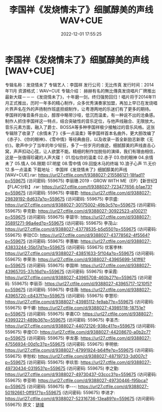 ﻿---
title: 李国祥《发烧情未了》细腻醇美的声线WAV+CUE
date: 2022-12-01 17:55:25
categories: WAV车载音乐、镜像
tags: 华语中文
---
# 李国祥《发烧情未了》细腻醇美的声线[WAV+CUE]

专辑名称：发烧情未了
专辑艺人：李国祥
发行公司：无比传真
发行时间：2014年11月
资源格式：WAV+CUE
专辑介绍：
赫赫有名的無比傳真发烧唱片厂牌推出最新大碟－－－《发烧情未了》，十年磨一剑，终归强势回归！唱片将于2014年11月正式推出，历时一年多的精心制作，众多优秀演奏家加盟，再加上早已在发烧唱片界声名在外的声扬制作班底担纲制作，让粤港两地的乐迷们有了更多的期待。
李国祥的嗓音条件出众，醇厚中略带沙哑，低沉而温柔，有一种说不出的沧桑感。制作人抓住李国祥这一特点，结合突破性的音乐定位，与他声线融合、无限放大。音乐元素方面，融入了爵士、BOSSA等多种李国祥极少接触过的音乐风格。这张专辑除了收录了《余情未了》《多一点温柔》等李国祥首本名曲外，更大胆改编了《赤子》、《你的眼神》、《雪中情》等经典曲目，以及收录一首全新励志新歌《无价》。歌声中少了当年的年少轻狂，多了一份岁月的痕迹，细腻醇美的声线直击心窝，声声扣动心弦，让人欲罢不能。精细的制作加脱俗的演绎，我们有理由相信，这是一张值得珍藏的人声大碟！
01.恰似你的温柔
02.赤子
03.你的眼神
04.余情未了
05.情人
06.限期
07.明星
08.雪中情
09.回旋木马的终端
10.浪子心声
11.无价
12.多一点温柔
下载地址：
李国祥《发烧情未了》细腻醇美的声线[WAV+CUE].rar: https://url27.ctfile.com/f/9388027-215586121-18fad1?p=559675
(访问密码: 559675)
李丽珊.2019 - GROW WITH ME（EP）【新世纪】【FLAC分轨】.rar: https://url27.ctfile.com/f/9388027-723477656-b1ae73?p=559675
(访问密码: 559675)
李翊君: https://url27.ctfile.com/d/9388027-29839192-8d637a?p=559675
(访问密码: 559675)
李宗盛: https://url27.ctfile.com/d/9388027-30175002-49b3c5?p=559675
(访问密码: 559675)
李克勤: https://url27.ctfile.com/d/9388027-30922523-a10021?p=559675
(访问密码: 559675)
李碧华: https://url27.ctfile.com/d/9388027-35891271-96a4ed?p=559675
(访问密码: 559675)
李茂山: https://url27.ctfile.com/d/9388027-43778535-b5d550?p=559675
(访问密码: 559675)
李玟CD: https://url27.ctfile.com/d/9388027-43778562-4f5564?p=559675
(访问密码: 559675)
李蕙敏: https://url27.ctfile.com/d/9388027-43833244-35b17d?p=559675
(访问密码: 559675)
优客李林: https://url27.ctfile.com/d/9388027-43851633-5f104a?p=559675
(访问密码: 559675)
李荣浩: https://url27.ctfile.com/d/9388027-43965699-141ff6?p=559675
(访问密码: 559675)
李国祥: https://url27.ctfile.com/d/9388027-43965705-37c16d?p=559675
(访问密码: 559675)
李采霞: https://url27.ctfile.com/d/9388027-43965708-460b27?p=559675
(访问密码: 559675)
李丽芬: https://url27.ctfile.com/d/9388027-43965717-1210f5?p=559675
(访问密码: 559675)
李佳薇: https://url27.ctfile.com/d/9388027-43965720-c8437f?p=559675
(访问密码: 559675)
李慧珍: https://url27.ctfile.com/d/9388027-43985112-fe9ab7?p=559675
(访问密码: 559675)
李千娜: https://url27.ctfile.com/d/9388027-43985118-18751e?p=559675
(访问密码: 559675)
李嘉CD: https://url27.ctfile.com/d/9388027-43993221-489b36?p=559675
(访问密码: 559675)
李圣杰: https://url27.ctfile.com/d/9388027-44072126-938c41?p=559675
(访问密码: 559675)
李度CD: https://url27.ctfile.com/d/9388027-44208670-a0b2c7?p=559675
(访问密码: 559675)
李龙基: https://url27.ctfile.com/d/9388027-47556934-00d1c3?p=559675
(访问密码: 559675)
李明依: https://url27.ctfile.com/d/9388027-47991924-b64ffe?p=559675
(访问密码: 559675)
李恕权: https://url27.ctfile.com/d/9388027-48719733-3d007c?p=559675
(访问密码: 559675)
李玖哲: https://url27.ctfile.com/d/9388027-49730434-031953?p=559675
(访问密码: 559675)
李之勤: https://url27.ctfile.com/d/9388027-49730437-03ccc3?p=559675
(访问密码: 559675)
李亚明: https://url27.ctfile.com/d/9388027-49730446-f95bca?p=559675
(访问密码: 559675)
李---: https://url27.ctfile.com/d/9388027-50192661-0ff917?p=559675
(访问密码: 559675)
李进才: https://url27.ctfile.com/d/9388027-52316736-13ea89?p=559675
(访问密码: 559675)
原文：[链接](https://blog.sina.com.cn/s/blog_1647c7e76010310e1.html)